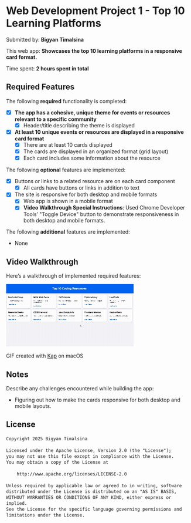 # Web Development Project 1 - Top 10 Learning Platforms

Submitted by: **Bigyan Timalsina**

This web app: **Showcases the top 10 learning platforms in a responsive card format.**

Time spent: **2 hours spent in total**

## Required Features

The following **required** functionality is completed:

- [x] **The app has a cohesive, unique theme for events or resources relevant to a specific community**
  - [x] Header/title describing the theme is displayed
- [x] **At least 10 unique events or resources are displayed in a responsive card format**
  - [x] There are at least 10 cards displayed 
  - [x] The cards are displayed in an organized format (grid layout)
  - [x] Each card includes some information about the resource

The following **optional** features are implemented:

- [x] Buttons or links to a related resource are on each card component
  - [x] All cards have buttons or links in addition to text
- [x] The site is responsive for both desktop and mobile formats
  - [x] Web app is shown in a mobile format
  - [x] **Video Walkthrough Special Instructions**: Used Chrome Developer Tools’ "Toggle Device" button to demonstrate responsiveness in both desktop and mobile formats.

The following **additional** features are implemented:

* None

## Video Walkthrough

Here’s a walkthrough of implemented required features:

<img src='./src/Learning-Platform.gif' title='Video Walkthrough' width='' alt='Video Walkthrough' />


GIF created with [Kap](https://getkap.co/) on macOS  

## Notes

Describe any challenges encountered while building the app:

- Figuring out how to make the cards responsive for both desktop and mobile layouts.

## License

    Copyright 2025 Bigyan Timalsina

    Licensed under the Apache License, Version 2.0 (the "License");
    you may not use this file except in compliance with the License.
    You may obtain a copy of the License at

        http://www.apache.org/licenses/LICENSE-2.0

    Unless required by applicable law or agreed to in writing, software
    distributed under the License is distributed on an "AS IS" BASIS,
    WITHOUT WARRANTIES OR CONDITIONS OF ANY KIND, either express or implied.
    See the License for the specific language governing permissions and
    limitations under the License.
